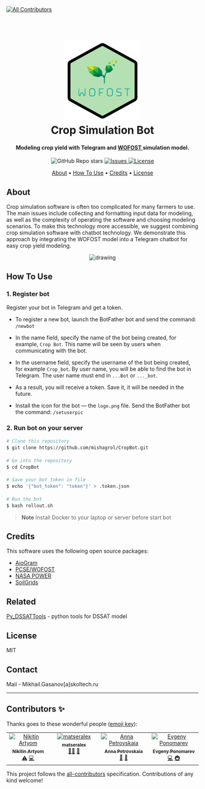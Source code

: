 
<!-- ALL-CONTRIBUTORS-BADGE:START - Do not remove or modify this section -->
[![All Contributors](https://img.shields.io/badge/all_contributors-4-orange.svg?style=flat-square)](#contributors-)
<!-- ALL-CONTRIBUTORS-BADGE:END -->
<h1 align="center">
  <br>
  <a href="http://www.amitmerchant.com/electron-markdownify"><img src="src/img/rm.png" alt="Markdownify" width="200"></a>
  <br>
  Crop Simulation Bot
  <br>
</h1>

<h4 align="center">Modeling crop yield with Telegram and <a href="https://pcse.readthedocs.io/en/stable/" target="_blank">WOFOST </a> simulation model.</h4>


<p align="center">
<img alt="GitHub Repo stars" src="https://img.shields.io/github/stars/mishagrol/CropBot?style=plastic">

<a href="https://github.com/mishagrol/CropBot/issues" target="_blank">
    <img src="https://img.shields.io/github/issues/mishagrol/CropBot" alt="Issues">
</a>



<a href="https://github.com/mishagrol/CropBot/blob/main/LICENSE" target="_blank">
    <img src="https://img.shields.io/github/license/mishagrol/CropBot?style=plastic" alt="License">
</a>



<p align="center">
  <a href="#about">About</a> •
  <a href="#how-to-use">How To Use</a> •
  <a href="#credits">Credits</a> •
  <a href="#license">License</a>
</p>


## About

Crop simulation software is often too complicated for many farmers to use. The main issues include collecting and formatting input data for modeling, as well as the complexity of operating the software and choosing modeling scenarios. To make this technology more accessible, we suggest combining crop simulation software with chatbot technology. We demonstrate this approach by integrating the WOFOST model into a Telegram chatbot for easy crop yield modeling.


<p align="center">

<img src="src/img/bot_demo.gif" loc='centr' alt="drawing" width="250"/>
</p>


## How To Use

### 1. Register  bot

 Register your bot in Telegram and get a token.

* To register a new bot, launch the BotFather bot and send the command: `/newbot`

* In the name field, specify the name of the bot being created, for example, `Crop Bot`. This name will be seen by users when communicating with the bot.

* In the username field, specify the username of the bot being created, for example `Crop_bot`. By user name, you will be able to find the bot in Telegram. The user name must end in `...Bot` or `..._bot`.

* As a result, you will receive a token. Save it, it will be needed in the future.

* Install the icon for the bot — the `logo.png` file. Send the BotFather bot the command: `/setuserpic`

### 2. Run bot on your server

```bash
# Clone this repository
$ git clone https://github.com/mishagrol/CropBot.git

# Go into the repository
$ cd CropBot

# Save your bot token in file 
$ echo '{"bot_token": "token"}' > .token.json 

# Run the bot
$ bash rollout.sh
```

> **Note**
> Install Docker to your laptop or server before start bot


## Credits

This software uses the following open source packages:

- [AioGram](https://github.com/aiogram/aiogram)
- [PCSE/WOFOST](https://pcse.readthedocs.io/en/stable/)
- [NASA POWER](https://power.larc.nasa.gov/)
- [SoilGrids](https://soilgrids.org/)

## Related

[Py_DSSATTools](https://github.com/daquinterop/Py_DSSATTools) - python tools for DSSAT model



## License

MIT

## Contact

Mail - Mikhail.Gasanov[a]skoltech.ru

---
## Contributors ✨

Thanks goes to these wonderful people ([emoji key](https://allcontributors.org/docs/en/emoji-key)):

<!-- ALL-CONTRIBUTORS-LIST:START - Do not remove or modify this section -->
<!-- prettier-ignore-start -->
<!-- markdownlint-disable -->
<table>
  <tbody>
    <tr>
      <td align="center" valign="top" width="14.28%"><a href="https://github.com/tzoiker"><img src="https://avatars.githubusercontent.com/u/6230141?v=4?s=100" width="100px;" alt="Nikitin Artyom"/><br /><sub><b>Nikitin Artyom</b></sub></a><br /><a href="https://github.com/mishagrol/CropBot/commits?author=tzoiker" title="Tests">⚠️</a> <a href="https://github.com/mishagrol/CropBot/commits?author=tzoiker" title="Code">💻</a></td>
      <td align="center" valign="top" width="14.28%"><a href="https://github.com/matseralex"><img src="https://avatars.githubusercontent.com/u/2789550?v=4?s=100" width="100px;" alt="matseralex"/><br /><sub><b>matseralex</b></sub></a><br /><a href="#mentoring-matseralex" title="Mentoring">🧑‍🏫</a> <a href="#ideas-matseralex" title="Ideas, Planning, & Feedback">🤔</a></td>
      <td align="center" valign="top" width="14.28%"><a href="https://github.com/petrovskaia"><img src="https://avatars.githubusercontent.com/u/34577109?v=4?s=100" width="100px;" alt="Anna Petrovskaia"/><br /><sub><b>Anna Petrovskaia</b></sub></a><br /><a href="#design-petrovskaia" title="Design">🎨</a> <a href="#research-petrovskaia" title="Research">🔬</a></td>
      <td align="center" valign="top" width="14.28%"><a href="http://evgps.tech"><img src="https://avatars.githubusercontent.com/u/5622095?v=4?s=100" width="100px;" alt="Evgeny Ponomarev"/><br /><sub><b>Evgeny Ponomarev</b></sub></a><br /><a href="https://github.com/mishagrol/CropBot/commits?author=evgps" title="Code">💻</a> <a href="#infra-evgps" title="Infrastructure (Hosting, Build-Tools, etc)">🚇</a></td>
    </tr>
  </tbody>
</table>

<!-- markdownlint-restore -->
<!-- prettier-ignore-end -->

<!-- ALL-CONTRIBUTORS-LIST:END -->

This project follows the [all-contributors](https://github.com/all-contributors/all-contributors) specification. Contributions of any kind welcome!
